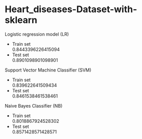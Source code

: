 # Heart_diseases-Dataset-with-sklearn

Logistic regression model (LR)
  - Train set	
  0.8443396226415094
  - Test set	
  0.8901098901098901

Support Vector Machine Classifier (SVM)
  - Train set	
  0.839622641509434
  - Test set	
  0.8461538461538461
  
 Naive Bayes Classifier (NB)
  - Train set	
  0.8018867924528302
  - Test set	
  0.8571428571428571
